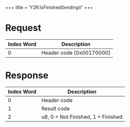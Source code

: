 +++
title = 'Y2R:IsFinishedSendingV'
+++

# Request

| Index Word | Description                |
|------------|----------------------------|
| 0          | Header code \[0x00170000\] |

# Response

| Index Word | Description                        |
|------------|------------------------------------|
| 0          | Header code                        |
| 1          | Result code                        |
| 2          | u8, 0 = Not Finished, 1 = Finished |